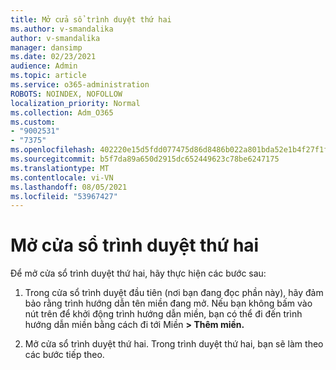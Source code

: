 ```yaml
---
title: Mở cửa sổ trình duyệt thứ hai
ms.author: v-smandalika
author: v-smandalika
manager: dansimp
ms.date: 02/23/2021
audience: Admin
ms.topic: article
ms.service: o365-administration
ROBOTS: NOINDEX, NOFOLLOW
localization_priority: Normal
ms.collection: Adm_O365
ms.custom:
- "9002531"
- "7375"
ms.openlocfilehash: 402220e15d5fdd077475d86d8486b022a801bda52e1b4f27f1fa385f31316f39
ms.sourcegitcommit: b5f7da89a650d2915dc652449623c78be6247175
ms.translationtype: MT
ms.contentlocale: vi-VN
ms.lasthandoff: 08/05/2021
ms.locfileid: "53967427"
---
```

# <a name="open-a-second-browser-window"></a>Mở cửa sổ trình duyệt thứ hai

Để mở cửa sổ trình duyệt thứ hai, hãy thực hiện các bước sau:

1. Trong cửa sổ trình duyệt đầu tiên (nơi bạn đang đọc phần này), hãy đảm bảo rằng trình hướng dẫn tên miền đang mở. Nếu bạn không bấm vào nút trên để khởi động trình hướng dẫn miền, bạn có thể đi đến trình hướng dẫn miền bằng cách đi tới Miền **> Thêm miền.**

2. Mở cửa sổ trình duyệt thứ hai. Trong trình duyệt thứ hai, bạn sẽ làm theo các bước tiếp theo.
